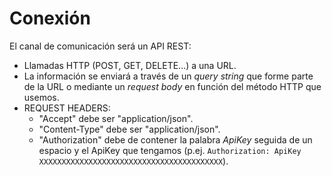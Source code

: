 # Conexión

El canal de comunicación será un API REST:

- Llamadas HTTP (POST, GET, DELETE...) a una URL.
- La información se enviará a través de un *query string* que forme parte de la URL o mediante un *request body* en función del método HTTP que usemos.
- REQUEST HEADERS:
    - "Accept" debe ser "application/json".
    - "Content-Type" debe ser "application/json".
    - "Authorization" debe de contener la palabra *ApiKey* seguida de un espacio y el ApiKey que tengamos (p.ej. `Authorization: ApiKey XXXXXXXXXXXXXXXXXXXXXXXXXXXXXXXXXXXXXXXXX`).
